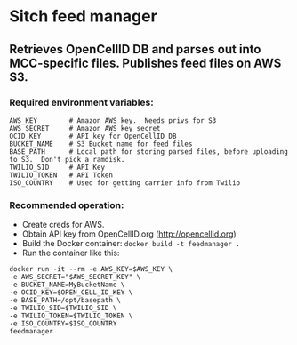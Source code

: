 # Sitch feed manager

## Retrieves OpenCellID DB and parses out into MCC-specific files.  Publishes feed files on AWS S3.

### Required environment variables:
```shell
AWS_KEY        # Amazon AWS key.  Needs privs for S3
AWS_SECRET     # Amazon AWS key secret
OCID_KEY       # API key for OpenCellID DB
BUCKET_NAME    # S3 Bucket name for feed files
BASE_PATH      # Local path for storing parsed files, before uploading to S3.  Don't pick a ramdisk.
TWILIO_SID     # API Key
TWILIO_TOKEN   # API Token
ISO_COUNTRY    # Used for getting carrier info from Twilio
```

### Recommended operation:

* Create creds for AWS.
* Obtain API key from OpenCellID.org (http://opencellid.org)
* Build the Docker container: `docker build -t feedmanager .`
* Run the container like this:
```shell
docker run -it --rm -e AWS_KEY=$AWS_KEY \
-e AWS_SECRET="$AWS_SECRET_KEY" \
-e BUCKET_NAME=MyBucketName \
-e OCID_KEY=$OPEN_CELL_ID_KEY \
-e BASE_PATH=/opt/basepath \
-e TWILIO_SID=$TWILIO_SID \
-e TWILIO_TOKEN=$TWILIO_TOKEN \
-e ISO_COUNTRY=$ISO_COUNTRY
feedmanager
```
